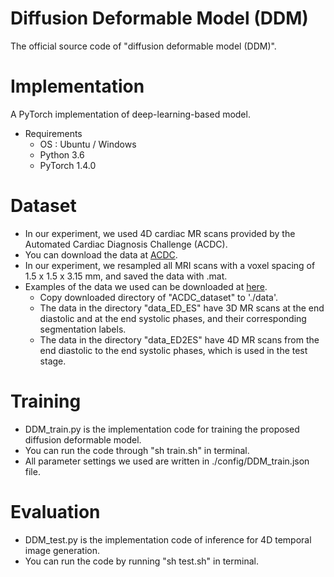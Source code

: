 # Diffusion Deformable Model (DDM)
The official source code of "diffusion deformable model (DDM)".

Implementation
===============
A PyTorch implementation of deep-learning-based model.
* Requirements
  * OS : Ubuntu / Windows
  * Python 3.6
  * PyTorch 1.4.0

Dataset
===============
* In our experiment, we used 4D cardiac MR scans provided by the Automated Cardiac Diagnosis Challenge (ACDC). 
* You can download the data at [ACDC](https://acdc.creatis.insa-lyon.fr/description/databases.html).
* In our experiment, we resampled all MRI scans with a voxel spacing of 1.5 x 1.5 x 3.15 mm, and saved the data with .mat.
* Examples of the data we used can be downloaded at [here](https://drive.google.com/drive/folders/1G0i9YI0qY3GXq4tUqFn6OeQKvMuRX69q?usp=sharing).
   * Copy downloaded directory of "ACDC_dataset" to './data'.
   * The data in the directory "data_ED_ES" have 3D MR scans at the end diastolic and at the end systolic phases, and their corresponding segmentation labels.
   * The data in the directory "data_ED2ES" have 4D MR scans from the end diastolic to the end systolic phases, which is used in the test stage.

Training
===============
* DDM_train.py is the implementation code for training the proposed diffusion deformable model.
* You can run the code through "sh train.sh" in terminal.
* All parameter settings we used are written in ./config/DDM_train.json file.

Evaluation
===============
* DDM_test.py is the implementation code of inference for 4D temporal image generation. 
* You can run the code by running "sh test.sh" in terminal.
